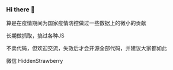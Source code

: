 ### Hi there 👋

算是在疫情期间为国家疫情防控做过一些数据上的微小的贡献

长期做抓取，搞过各种JS

不卖代码，但欢迎交流，失效后才会开源全部代码，并建议大家都如此

微信 HiddenStrawberry
<!--
**HiddenStrawberry/HiddenStrawberry** is a ✨ _special_ ✨ repository because its `README.md` (this file) appears on your GitHub profile.

Here are some ideas to get you started:

- 🔭 I’m currently working on ...
- 🌱 I’m currently learning ...
- 👯 I’m looking to collaborate on ...
- 🤔 I’m looking for help with ...
- 💬 Ask me about ...
- 📫 How to reach me: ...
- 😄 Pronouns: ...
- ⚡ Fun fact: ...
-->
